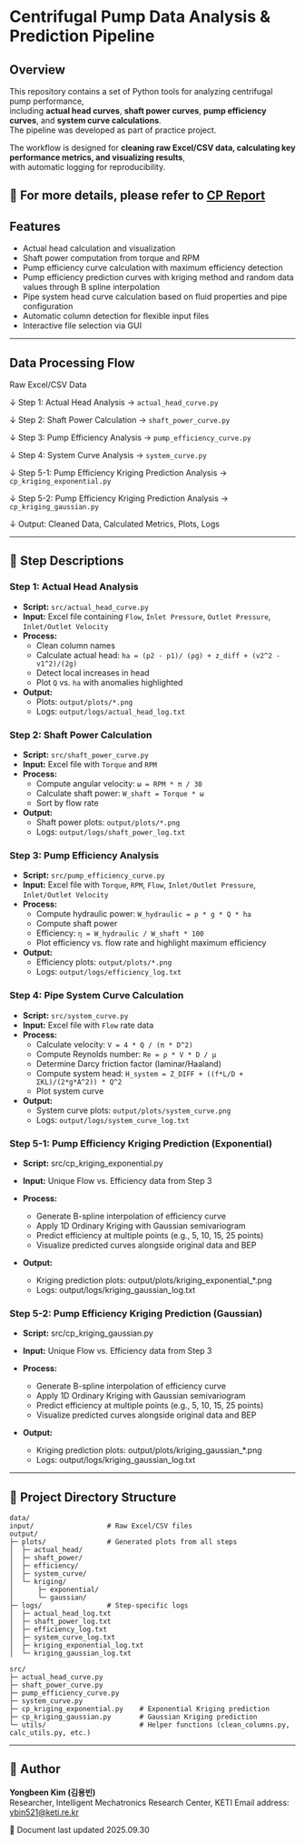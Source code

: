 # Centrifugal Pump Data Analysis & Prediction Pipeline
## Overview
This repository contains a set of Python tools for analyzing centrifugal pump performance,  
including **actual head curves**, **shaft power curves**, **pump efficiency curves**, and **system curve calculations**.  
The pipeline was developed as part of practice project.  

The workflow is designed for **cleaning raw Excel/CSV data, calculating key performance metrics, and visualizing results**,  
with automatic logging for reproducibility.


📑 For more details, please refer to [CP Report](CPreport_KimYongBeen.pdf)
---

## Features
- Actual head calculation and visualization
- Shaft power computation from torque and RPM
- Pump efficiency curve calculation with maximum efficiency detection
- Pump efficiency prediction curves with kriging method and random data values through B spline interpolation
- Pipe system head curve calculation based on fluid properties and pipe configuration
- Automatic column detection for flexible input files
- Interactive file selection via GUI

---

## Data Processing Flow
Raw Excel/CSV Data  

↓ Step 1: Actual Head Analysis → `actual_head_curve.py`  

↓ Step 2: Shaft Power Calculation → `shaft_power_curve.py`  

↓ Step 3: Pump Efficiency Analysis → `pump_efficiency_curve.py`  

↓ Step 4: System Curve Analysis → `system_curve.py` 


↓ Step 5-1: Pump Efficiency Kriging Prediction Analysis → `cp_kriging_exponential.py`


↓ Step 5-2: Pump Efficiency Kriging Prediction Analysis → `cp_kriging_gaussian.py`


↓ Output: Cleaned Data, Calculated Metrics, Plots, Logs

---

## 📝 Step Descriptions

### Step 1: Actual Head Analysis
- **Script:** `src/actual_head_curve.py`
- **Input:** Excel file containing `Flow`, `Inlet Pressure`, `Outlet Pressure`, `Inlet/Outlet Velocity`
- **Process:**
  - Clean column names
  - Calculate actual head: `ha = (p2 - p1)/ (ρg) + z_diff + (v2^2 - v1^2)/(2g)`
  - Detect local increases in head
  - Plot `Q` vs. `ha` with anomalies highlighted
- **Output:**  
  - Plots: `output/plots/*.png`
  - Logs: `output/logs/actual_head_log.txt`


### Step 2: Shaft Power Calculation
- **Script:** `src/shaft_power_curve.py`
- **Input:** Excel file with `Torque` and `RPM`
- **Process:**
  - Compute angular velocity: `ω = RPM * π / 30`
  - Calculate shaft power: `W_shaft = Torque * ω`
  - Sort by flow rate
- **Output:**  
  - Shaft power plots: `output/plots/*.png`
  - Logs: `output/logs/shaft_power_log.txt`


### Step 3: Pump Efficiency Analysis
- **Script:** `src/pump_efficiency_curve.py`
- **Input:** Excel file with `Torque`, `RPM`, `Flow`, `Inlet/Outlet Pressure`, `Inlet/Outlet Velocity`
- **Process:**
  - Compute hydraulic power: `W_hydraulic = ρ * g * Q * ha`
  - Compute shaft power
  - Efficiency: `η = W_hydraulic / W_shaft * 100`
  - Plot efficiency vs. flow rate and highlight maximum efficiency
- **Output:**  
  - Efficiency plots: `output/plots/*.png`
  - Logs: `output/logs/efficiency_log.txt`


### Step 4: Pipe System Curve Calculation
- **Script:** `src/system_curve.py`
- **Input:** Excel file with `Flow` rate data
- **Process:**
  - Calculate velocity: `V = 4 * Q / (π * D^2)`
  - Compute Reynolds number: `Re = ρ * V * D / μ`
  - Determine Darcy friction factor (laminar/Haaland)
  - Compute system head: `H_system = Z_DIFF + ((f*L/D + ΣKL)/(2*g*A^2)) * Q^2`
  - Plot system curve
- **Output:**  
  - System curve plots: `output/plots/system_curve.png`
  - Logs: `output/logs/system_curve_log.txt`


### Step 5-1: Pump Efficiency Kriging Prediction (Exponential)
- **Script:** src/cp_kriging_exponential.py
- **Input:** Unique Flow vs. Efficiency data from Step 3
- **Process:**
  - Generate B-spline interpolation of efficiency curve
  - Apply 1D Ordinary Kriging with Gaussian semivariogram
  - Predict efficiency at multiple points (e.g., 5, 10, 15, 25 points)
  - Visualize predicted curves alongside original data and BEP

- **Output:** 
  - Kriging prediction plots: output/plots/kriging_exponential_*.png
  - Logs: output/logs/kriging_gaussian_log.txt


### Step 5-2: Pump Efficiency Kriging Prediction (Gaussian)
- **Script:** src/cp_kriging_gaussian.py
- **Input:** Unique Flow vs. Efficiency data from Step 3
- **Process:**
  - Generate B-spline interpolation of efficiency curve
  - Apply 1D Ordinary Kriging with Gaussian semivariogram
  - Predict efficiency at multiple points (e.g., 5, 10, 15, 25 points)
  - Visualize predicted curves alongside original data and BEP

- **Output:** 
  - Kriging prediction plots: output/plots/kriging_gaussian_*.png
  - Logs: output/logs/kriging_gaussian_log.txt


---
## 📂 Project Directory Structure
```
data/
input/                  # Raw Excel/CSV files
output/
├─ plots/               # Generated plots from all steps
│  ├─ actual_head/
│  ├─ shaft_power/
│  ├─ efficiency/
│  ├─ system_curve/
│  └─ kriging/
│      ├─ exponential/
│      └─ gaussian/
├─ logs/                # Step-specific logs
│  ├─ actual_head_log.txt
│  ├─ shaft_power_log.txt
│  ├─ efficiency_log.txt
│  ├─ system_curve_log.txt
│  ├─ kriging_exponential_log.txt
│  └─ kriging_gaussian_log.txt

src/
├─ actual_head_curve.py
├─ shaft_power_curve.py
├─ pump_efficiency_curve.py
├─ system_curve.py
├─ cp_kriging_exponential.py    # Exponential Kriging prediction
├─ cp_kriging_gaussian.py       # Gaussian Kriging prediction
└─ utils/                       # Helper functions (clean_columns.py, calc_utils.py, etc.)
```
---


## 👤 Author
**Yongbeen Kim (김용빈)**  
Researcher, Intelligent Mechatronics Research Center, KETI
Email address: ybin521@keti.re.kr


📅 Document last updated 2025.09.30

